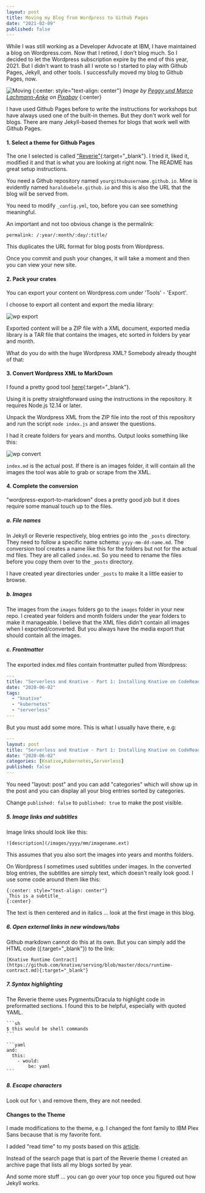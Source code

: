 ```yaml
---
layout: post
title: Moving my Blog from Wordpress to Github Pages
date: "2021-02-09"
published: false
---
```


While I was still working as a Developer Advocate at IBM, I have maintained a blog on Wordpress.com. Now that I retired, I don't blog much. So I decided to let the Wordpress subscription expire by the end of this year, 2021. But I didn't want to trash all I wrote so I started to play with Github Pages, Jekyll, and other tools. I successfully moved my blog to Github Pages, now.

![Moving](/images/2021/02/move-1015582_640.jpg)
{:center: style="text-align: center"}
_Image by <a href="https://pixabay.com/de/users/peggy_marco-1553824/?utm_source=link-attribution&amp;utm_medium=referral&amp;utm_campaign=image&amp;utm_content=1015582">Peggy und Marco Lachmann-Anke</a> on <a href="https://pixabay.com/de/?utm_source=link-attribution&amp;utm_medium=referral&amp;utm_campaign=image&amp;utm_content=1015582">Pixabay</a>_
{:center}

I have used Github Pages before to write the instructions for workshops but have always used one of the built-in themes. But they don't work well for blogs. There are many Jekyll-based themes for blogs that work well with Github Pages. 

#### 1. Select a theme for Github Pages

The one I selected is called ["Reverie"](https://github.com/amitmerchant1990/reverie){:target="_blank"}. I tried it, liked it, modified it and that is what you are looking at right now. The README has great setup instructions.

You need a Github repository named `yourgithubusername.github.io`. Mine is evidently named `haralduebele.github.io` and this is also the URL that the blog will be served from.

You need to modify `_config.yml`, too, before you can see something meaningful.

An important and not too obvious change is the permalink:

```
permalink: /:year/:month/:day/:title/
```

This duplicates the URL format for blog posts from Wordpress.

Once you commit and push your changes, it will take a moment and then you can view your new site.

#### 2. Pack your crates

You can export your content on Wordpress.com under 'Tools' - 'Export'. 

I choose to export all content and export the media library:

![wp export](/images/2021/02/wordpress-export.png)

Exported content will be a ZIP file with a XML document, exported media library is a TAR file that contains the images, etc sorted in folders by year and month.

What do you do with the huge Wordpress XML? Somebody already thought of that:

#### 3. Convert Wordpress XML to MarkDown

I found a pretty good tool [here](https://github.com/lonekorean/wordpress-export-to-markdown){:target="_blank"}. 

Using it is pretty straightforward using the instructions in the repository. It requires Node.js 12.14 or later.

Unpack the Wordpress XML from the ZIP file into the root of this repository and run the script `node index.js` and answer the questions.

I had it create folders for years and months. Output looks something like this:

![wp convert](/images/2021/02/wordpress-convert.png)

`index.md` is the actual post. If there is an images folder, it will contain all the images the tool was able to grab or scrape from the XML.

#### 4. Complete the conversion

"wordpress-export-to-markdown" does a pretty good job but it does require some manual touch up to the files.

##### a. File names

In Jekyll or Reverie respectively, blog entries go into the `_posts` directory. They need to follow a specific name schema: `yyyy-mm-dd-name.md`. The conversion tool creates a name like this for the folders but not for the actual md files. They are all called `index.md`. So you need to rename the files before you copy them over to the `_posts` directory. 

I have created year directories under `_posts` to make it a little easier to browse.

##### b. Images

The images from the `images` folders go to the `images` folder in your new repo. I created year folders and month folders under the year folders to make it manageable. I believe that the XML files didn't contain all images when I exported/converted. But you always have the media export that should contain all the images.

##### c. Frontmatter

The exported index.md files contain frontmatter pulled from Wordpress:

```yaml
---
title: "Serverless and Knative - Part 1: Installing Knative on CodeReady Containers"
date: "2020-06-02"
tags: 
  - "knative"
  - "kubernetes"
  - "serverless"
---
```

But you must add some more. This is what I usually have there, e.g:

```yaml
---
layout: post
title: "Serverless and Knative - Part 1: Installing Knative on CodeReady Containers"
date: "2020-06-02"
categories: [Knative,Kubernetes,Serverless]
published: false
---
```

You need "layout: post" and you can add "categories" which will show up in the post and you can display all your blog entries sorted by categories.

Change `published: false` to `published: true` to make the post visible. 

##### 5. Image links and subtitles

Image links should look like this:

```
![description](/images/yyyy/mm/imagename.ext)
```

This assumes that you also sort the images into years and months folders.

On Wordpress I sometimes used subtitles under images. In the converted blog entries, the subtitles are simply text, which doesn't really look good. I use some code around them like this:

```
{:center: style="text-align: center"}
_This is a subtitle_
{:center}
```

The text is then centered and in italics ... look at the first image in this blog.

##### 6. Open external links in new windows/tabs

Github markdown cannot do this at its own. But you can simply add the HTML code ({:target="_blank"}) to the link:

```
[Knative Runtime Contract](https://github.com/knative/serving/blob/master/docs/runtime-contract.md){:target="_blank"}
```

##### 7. Syntax highlighting

The Reverie theme uses Pygments/Dracula to highlight code in preformatted sections. I found this to be helpful, especially with quoted YAML.

    ```sh
    $ this would be shell commands
    ```

    ```yaml
    and:
      this:
        - would:
            be: yaml
    ```

##### 8. Escape characters

Look out for `\` and remove them, they are not needed.

#### Changes to the Theme

I made modifications to the theme, e.g. I changed the font family to IBM Plex Sans because that is my favorite font.

I added "read time" to my posts based on this [article](https://int3ractive.com/blog/2018/jekyll-read-time-without-plugins/).

Instead of the search page that is part of the Reverie theme I created an archive page that lists all my blogs sorted by year.

And some more stuff ... you can go over your top once you figured out how Jekyll works.